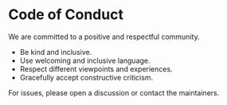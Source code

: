 # Code of Conduct

We are committed to a positive and respectful community.

- Be kind and inclusive.
- Use welcoming and inclusive language.
- Respect different viewpoints and experiences.
- Gracefully accept constructive criticism.

For issues, please open a discussion or contact the maintainers.
